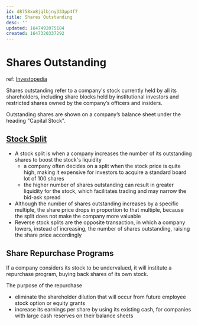 ```yaml
---
id: d8758xo8jqlbjny333pp4f7
title: Shares Outstanding
desc: ''
updated: 1647492075184
created: 1647320337292
---
```

# Shares Outstanding
ref: [Investopedia](https://www.investopedia.com/terms/o/outstandingshares.asp)

Shares outstanding refer to a company's stock currently held by all its shareholders, including share blocks held by institutional investors and restricted shares owned by the company’s officers and insiders.

Outstanding shares are shown on a company’s balance sheet under the heading "Capital Stock".

## [Stock Split](https://www.investopedia.com/terms/s/stocksplit.asp)
- A stock split is when a company increases the number of its outstanding shares to boost the stock's liquidity
  - a company often decides on a split when the stock price is quite high, making it expensive for investors to acquire a standard board lot of 100 shares
  - the higher number of shares outstanding can result in greater liquidity for the stock, which facilitates trading and may narrow the bid-ask spread
- Although the number of shares outstanding increases by a specific multiple, the share price drops in proportion to that multiple, because the split does not make the company more valuable
- Reverse stock splits are the opposite transaction, in which a company lowers, instead of increasing, the number of shares outstanding, raising the share price accordingly

## Share Repurchase Programs

If a company considers its stock to be undervalued, it will institute a repurchase program, buying back shares of its own stock.

The purpose of the repurchase 
- eliminate the shareholder dilution that will occur from future employee stock option or equity grants
- increase its earnings per share by using its existing cash, for companies with large cash reserves on their balance sheets

